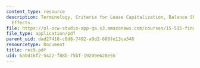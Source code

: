 ```yaml
---
content_type: resource
description: Terminology, Criteria for Lease Capitalization, Balance Sheet Equation
  Effects.
file: https://ol-ocw-studio-app-qa.s3.amazonaws.com/courses/15-515-financial-accounting-fall-2003/6abd16f25422f88b75bf19209e628e55_rec9.pdf
file_type: application/pdf
parent_uid: dad27418-c8d8-7492-a9d2-680fe13ca348
resourcetype: Document
title: rec9.pdf
uid: 6abd16f2-5422-f88b-75bf-19209e628e55
---
```

